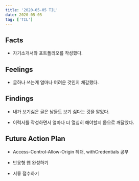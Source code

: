 ```yaml
---
title: '2020-05-05 TIL'
date: 2020-05-05
tag: ['TIL']
---
```


## Facts

- 자기소개서와 포트폴리오를 작성했다.

## Feelings

- 글하나 쓰는게 얼마나 어려운 것인지 체감했다.

## Findings

- 내가 보기싫은 글은 남들도 보기 싫다는 것을 알았다.

- 이력서를 작성하면서 얼마나 더 열심히 해야할지 몸으로 깨달았다.

## Future Action Plan

- Access-Control-Allow-Origin 헤더, withCredentials 공부

- 반응형 웹 완성하기

- 서류 접수하기
